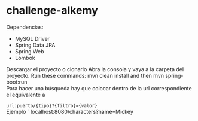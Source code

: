 # challenge-alkemy
Dependencias:
- MySQL Driver 
- Spring Data JPA
- Spring Web
- Lombok


Descargar el proyecto o clonarlo
Abra la consola y vaya a la carpeta del proyecto.
Run these commands: mvn clean install and then mvn spring-boot:run
\
Para hacer una búsqueda hay que colocar dentro de la url correspondiente el equivalente a 

`
url:puerto/{tipo}?{filtro}={valor}
`
\
Ejemplo
`
localhost:8080/characters?name=Mickey
